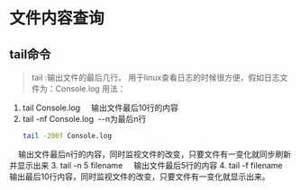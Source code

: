 # 文件内容查询

## tail命令
> tail :输出文件的最后几行。
> 用于linux查看日志的时候很方便，假如日志文件为：Console.log
用法：
1. tail Console.log
    输出文件最后10行的内容
2. tail -nf Console.log  --n为最后n行
    ```bash
    tail -200f Console.log
    ```
    输出文件最后n行的内容，同时监视文件的改变，只要文件有一变化就同步刷新并显示出来
3. tail -n 5 filename
    输出文件最后5行的内容
4. tail -f filename
    输出最后10行内容，同时监视文件的改变，只要文件有一变化就显示出来。
